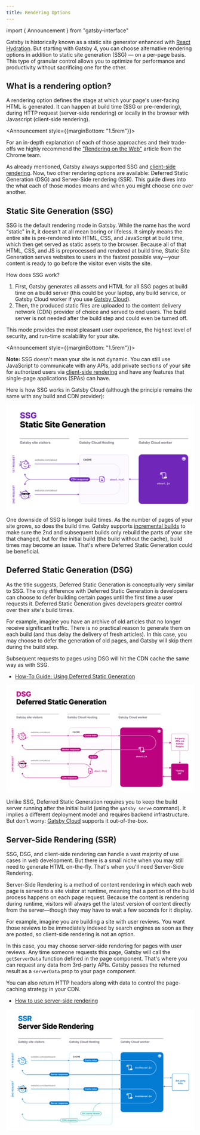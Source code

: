 ```yaml
---
title: Rendering Options
---
```


import { Announcement } from "gatsby-interface"

Gatsby is historically known as a static site generator enhanced with [React Hydration][1].
But starting with Gatsby 4, you can choose alternative rendering options in addition to static site generation (SSG) — on a per-page basis.
This type of granular control allows you to optimize for performance and productivity without sacrificing one for the other.

## What is a rendering option?

A rendering option defines the stage at which your page's user-facing HTML is generated. It can happen at build time
(SSG or pre-rendering), during HTTP request (server-side rendering) or locally in the browser
with Javascript (client-side rendering).

<Announcement style={{marginBottom: "1.5rem"}}>

For an in-depth explanation of each of those approaches and their trade-offs we
highly recommend the ["Rendering on the Web"][3] article from the Chrome team.

</Announcement>

As already mentioned, Gatsby always supported SSG and [client-side rendering][4]. Now, two other rendering options are available: Deferred Static Generation (DSG) and Server-Side rendering (SSR).
This guide dives into the what each of those modes means and when you might choose one over another.

## Static Site Generation (SSG)

SSG is the default rendering mode in Gatsby. While the name has the word "static" in it, it doesn't at all mean boring or lifeless. It simply means the entire site is pre-rendered into HTML, CSS, and JavaScript at build time, which then get served as static assets to the browser. Because all of that HTML, CSS, and JS is preprocessed and rendered at build time, Static Site Generation serves websites to users in the fastest possible way—your content is ready to go before the visitor even visits the site.

How does SSG work?

1. First, Gatsby generates all assets and HTML for all SSG pages at build time on a build server (this could be your laptop, any build service, or Gatsby Cloud worker if you use [Gatsby Cloud][6]).
2. Then, the produced static files are uploaded to the content delivery network (CDN) provider of choice and served to end users. The build server is not needed after the build step and could even be turned off.

This mode provides the most pleasant user experience, the highest level of security, and run-time scalability for your site.

<Announcement style={{marginBottom: "1.5rem"}}>

**Note:** SSG doesn't mean your site is not dynamic. You can still use JavaScript to communicate with any APIs,
add private sections of your site for authorized users via [client-side rendering][4] and
have any features that single-page applications (SPAs) can have.

</Announcement>

Here is how SSG works in Gatsby Cloud (although the principle remains the same with any build and CDN provider):

![Diagram explaining SSG. On the first request of a visitor the HTML is served through a CDN cache to the user. On the second visit this also happens in the same way. The HTML is generated before publishing it to the CDN by a Gatsby Cloud worker.](../images/ssg-diagram.jpg)

One downside of SSG is longer build times. As the number of pages of your site grows, so does the build time.
Gatsby supports [incremental builds][5] to make sure the 2nd and subsequent builds only rebuild the parts of your site that changed,
but for the initial build (the build without the cache), build times may become an issue. That's where
Deferred Static Generation could be beneficial.

## Deferred Static Generation (DSG)

As the title suggests, Deferred Static Generation is conceptually very similar to SSG. The only difference with Deferred Static Generation is developers can choose to defer building certain pages until the first time a user requests it. Deferred Static Generation gives developers greater control over their site's build times.

For example, imagine you have an archive of old articles that no longer receive significant traffic. There is
no practical reason to generate them on each build (and thus delay the delivery of fresh articles). In this case, you may choose to defer the generation of old pages, and Gatsby will skip them during the build step.

Subsequent requests to pages using DSG will hit the CDN cache the same way as with SSG.

- [How-To Guide: Using Deferred Static Generation][7]

![Diagram explaining DSG. On the first request of a visitor there's a cache miss and a Gatsby Cloud worker creates the requested page on the fly (through 3rdparty APIs and Gatsby DB). The visitor then will get the worker response while the generated file it uploaded to the CDN cache. On the second request the user will get the HTML from the CDN cache.](../images/dsg-diagram.jpg)

Unlike SSG, Deferred Static Generation requires you to keep the build server running after the initial build (using the `gatsby serve` command).
It implies a different deployment model and requires backend infrastructure. But don't worry: [Gatsby Cloud][6] supports it out-of-the-box.

## Server-Side Rendering (SSR)

SSG, DSG, and client-side rendering can handle a vast majority of use cases in web development. But there is a small niche when you may still need to generate HTML on-the-fly. That's when you'll need Server-Side Rendering.

Server-Side Rendering is a method of content rendering in which each web page is served to a site visitor at runtime, meaning that a portion of the build process happens on each page request. Because the content is rendering during runtime, visitors will always get the latest version of content directly from the server—though they may have to wait a few seconds for it display.

For example, imagine you are building a site with user reviews. You want those reviews to be immediately indexed by search engines as soon as they are posted, so client-side rendering is not an option.

In this case, you may choose server-side rendering for pages with user reviews. Any time someone
requests this page, Gatsby will call the `getServerData` function defined in the page component.
That's where you can request any data from 3rd-party APIs. Gatsby passes the returned result as a `serverData`
prop to your page component.

You can also return HTTP headers along with data to control the page-caching strategy in your CDN.

- [How to use server-side rendering][8]

![Diagram explaining Server-Side rendering. Each request of a visitor is a cache miss and the necessary HTML/JSON is generated every time a request comes in.](../images/ssr-diagram.jpg)

[1]: /docs/conceptual/react-hydration/
[2]: /docs/adding-app-and-website-functionality/
[3]: https://developers.google.com/web/updates/2019/02/rendering-on-the-web
[4]: /docs/how-to/routing/client-only-routes-and-user-authentication
[5]: /docs/reference/release-notes/v3.0#incremental-builds-in-oss
[6]: /products/cloud/
[7]: /docs/how-to/rendering-options/using-deferred-static-generation
[8]: /docs/how-to/rendering-options/using-server-side-rendering
